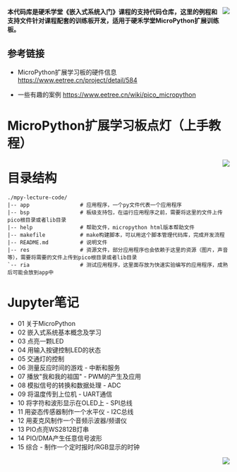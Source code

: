 <p align="center"><img style="float: right;" src="https://wechatapppro-1252524126.file.myqcloud.com/appU1KFqMYL7963/image/b_u_5def130d79889_zsLefqy6/kuqqho7j0rc7.png" /></p>

****本代码库是硬禾学堂《嵌入式系统入门》课程的支持代码仓库，这里的例程和支持文件针对课程配套的训练板开发，适用于硬禾学堂MicroPython扩展训练板。****


## 参考链接

-   MicroPython扩展学习板的硬件信息
    <https://www.eetree.cn/project/detail/584>

-   一些有趣的案例
    <https://www.eetree.cn/wiki/pico_micropython>


# MicroPython扩展学习板点灯（上手教程）

<p align="center"><img style="float: right;" src="https://wechatapppro-1252524126.file.myqcloud.com/appU1KFqMYL7963/image/b_u_5def130d79889_zsLefqy6/kuqqmkr30ewl.png" /></p>


# 目录结构

    ./mpy-lecture-code/
    |-- app                # 应用程序，一个py文件代表一个应用程序
    |-- bsp                # 板级支持包，在运行应用程序之前，需要将这里的文件上传pico根目录或者lib目录
    |-- help               # 帮助文件，micropython html版本帮助文件
    |-- makefile           # make构建脚本，可以用这个脚本管理代码库，完成开发流程
    |-- README.md          # 说明文件
    |-- res                # 资源文件，部分应用程序也会依赖于这里的资源（图片，声音等），需要将需要的文件上传到pico根目录或者lib目录
    `-- ria                # 测试应用程序，这里面存放为快速实验编写的应用程序，成熟后可能会放到app中


# Jupyter笔记

-   01 关于MicroPython
-   02 嵌入式系统基本概念及学习
-   03 点亮一颗LED
-   04 用输入按键控制LED的状态
-   05 交通灯的控制
-   06 测量反应时间的游戏 - 中断和服务
-   07 播放"我和我的祖国" - PWM的产生及应用
-   08 模拟信号的转换和数据处理 - ADC
-   09 将温度传到上位机 - UART通信
-   10 将字符和波形显示在OLED上 - SPI总线
-   11 用姿态传感器制作一个水平仪 - I2C总线
-   12 用麦克风制作一个音频示波器/频谱仪
-   13 PIO点亮WS2812B灯串
-   14 PIO/DMA产生任意信号波形
-   15 综合 - 制作一个定时报时/RGB显示的时钟

<p align="center"><img style="float: right;" src="http://wechatapppro-1252524126.file.myqcloud.com/appU1KFqMYL7963/image/44d838b990171176e5c55c2b73894db7.png" /></p>

